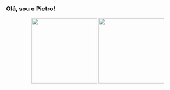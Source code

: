 ### Olá, sou o Pietro!

<div align="center">
  <a href="https://github.com/Pietro-PPC">
  <img height="180em" src="https://github-readme-stats.vercel.app/api?username=Pietro-PPC&show_icons=true&theme=github_dark&include_all_commits=true&count_private=true"/>
  <img height="180em" src="https://github-readme-stats.vercel.app/api/top-langs/?username=Pietro-PPC&layout=compact&langs_count=6&theme=github_dark&count_private=true"/>
</div>
